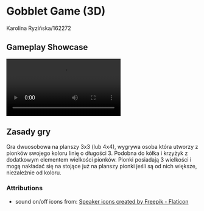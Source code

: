 # Gobblet Game (3D)

Karolina Ryzińska/162272

## Gameplay Showcase
![](https://imgur.com/a/NL74WWx.mp4)

## Zasady gry

 Gra dwuosobowa na planszy 3x3 (lub 4x4), wygrywa osoba która utworzy z pionków swojego koloru linię o długości 3. Podobna do kółka i krzyżyk z dodatkowym elementem wielkości pionków. Pionki posiadają 3 wielkości i mogą nakładać się na stojące już na planszy pionki jeśli są od nich większe, niezależnie od koloru.

### Attributions

- sound on/off icons from: [Speaker icons created by Freepik - Flaticon](https://www.flaticon.com/free-icons/speaker)
